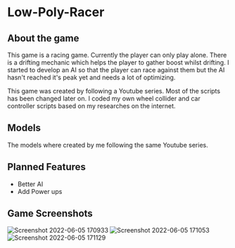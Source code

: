 # Low-Poly-Racer

## About the game
This game is a racing game. Currently the player can only play alone. There is a drifting mechanic which helps the player to gather boost whilst drifting. I started to develop an AI so that the player can race against them but the AI hasn't reached it's peak yet and needs a lot of optimizing.  

This game was created by following a Youtube series. Most of the scripts has been changed later on. I coded my own wheel collider and car controller scripts based on my researches on the internet.

## Models
The models where created by me following the same Youtube series.

## Planned Features
- Better AI
- Add Power ups

## Game Screenshots
![Screenshot 2022-06-05 170933](https://user-images.githubusercontent.com/80252098/172054761-5fd6f7f5-7f4c-4b0f-bc1f-a97cb081f126.png)
![Screenshot 2022-06-05 171053](https://user-images.githubusercontent.com/80252098/172054764-9da6a764-fca4-4c37-b727-55c1574ca595.png)
![Screenshot 2022-06-05 171129](https://user-images.githubusercontent.com/80252098/172054766-b9464788-2516-4078-bac0-fd303b801786.png)
